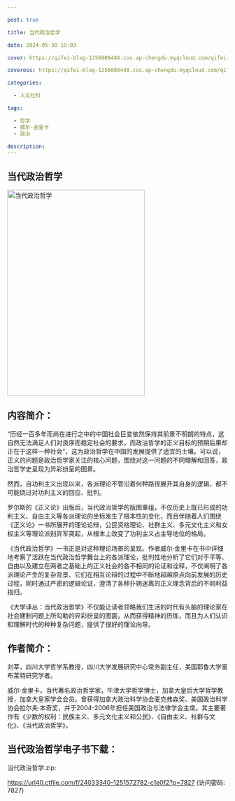 ```yaml
---

post: true

title: 当代政治哲学

date: 2024-05-30 15:03

cover: https://qifei-blog-1256009448.cos.ap-chengdu.myqcloud.com/qifei-blog/s28317639.jpg

coveross: https://qifei-blog-1256009448.cos.ap-chengdu.myqcloud.com/qifei-blog/s28317639.jpg

categories:

  - 人文社科

tags:

  - 哲学
  - 威尔·金里卡
  - 政治

description:
---
```


## 当代政治哲学

<img alt="当代政治哲学" class="aligncenter loading" data-was-processed="true" decoding="async" fetchpriority="high" height="471" src="https://qifei-blog-1256009448.cos.ap-chengdu.myqcloud.com/qifei-blog/s28317639.jpg" style="cursor: zoom-in;" width="314"/>

## 内容简介：

“历经一百多年而尚在进行之中的中国社会巨变依然保持其前景不明朗的特点，这自然无法满足人们对良序而稳定社会的要求，而政治哲学的正义目标的预期后果却正在于这样一种社会”，这为政治哲学在中国的发展提供了适宜的土壤。可以说，正义的问题是政治哲学家关注的核心问题，围绕对这一问题的不同理解和回答，政治哲学史呈现为异彩纷呈的图景。

然而，自功利主义出现以来，各派理论不管沿着何种路径展开其自身的逻辑，都不可能绕过对功利主义的回应、批判。

罗尔斯的《正义论》出版后，当代政治哲学的版图重组，不仅历史上既已形成的功利主义、自由主义等各派理论的坐标发生了根本性的变化，而且伴随着人们围绕《正义论》一书所展开的理论论辩，公民资格理论、社群主义、多元文化主义和女权主义等理论派别异军突起，从根本上改变了功利主义占主导地位的格局。

《当代政治哲学》一书正是对这种理论场景的呈现。作者威尔·金里卡在书中详细地考察了活跃在当代政治哲学舞台上的各派理论，批判性地分析了它们对于平等、自由以及建立在两者之基础上的正义社会的各不相同的论证和诠释，不仅阐明了各派理论产生的复杂背景、它们在相互论辩的过程中不断地超越原点向前发展的历史过程，同时通过严密的逻辑论证，澄清了各种扑朔迷离的正义理念背后的不同利益指归。

《大学译丛：当代政治哲学》不仅能让读者领略我们生活的时代有头脑的理论家在社会建制问题上所勾勒的异彩纷呈的图画，从而获得精神的历练，而且为人们认识和理解时代的种种复杂问题，提供了很好的理论向导。

## 作者简介：

刘莘，四川大学哲学系教授，四川大学发展研究中心常务副主任，美国耶鲁大学富布莱特研究学者。

威尔·金里卡，当代著名政治哲学家，牛津大学哲学博士，加拿大皇后大学哲学教授，加拿大皇家学会会员。曾获得加拿大政治科学协会麦克弗森奖、美国政治科学协会拉尔夫·本奇奖，并于2004-2006年担任美国政治与法律学会主席。其主要著作有《少数的权利：民族主义、多元文化主义和公民》、《自由主义、社群与文化》、《当代政治哲学》。

## 当代政治哲学电子书下载：

当代政治哲学.zip: 

https://url40.ctfile.com/f/24033340-1251572782-c1e0f2?p=7827 (访问密码: 7827)
